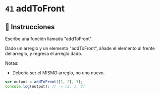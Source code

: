 # `41` addToFront

## 📝 Instrucciones

Escribe una función llamada "addToFront".

Dado un arreglo y un elemento "addToFront", añade el elemento al frente del arreglo, y regresa el arreglo dado.

Notas: 
* Debería ser el MISMO arreglo, no uno nuevo.

```Javascript
var output = addToFront([1, 2], 3);
console.log(output); // -> [3, 1, 2]
```